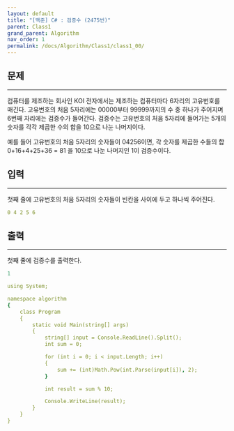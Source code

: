 ```yaml
---
layout: default
title: "[백준] C# : 검증수 (2475번)"
parent: Class1
grand_parent: Algorithm
nav_order: 1
permalink: /docs/Algorithm/Class1/class1_00/
---
```


## 문제
---
컴퓨터를 제조하는 회사인 KOI 전자에서는 제조하는 컴퓨터마다 6자리의 고유번호를 매긴다. 고유번호의 처음 5자리에는 00000부터 99999까지의 수 중 하나가 주어지며 6번째 자리에는 검증수가 들어간다. 검증수는 고유번호의 처음 5자리에 들어가는 5개의 숫자를 각각 제곱한 수의 합을 10으로 나눈 나머지이다.

예를 들어 고유번호의 처음 5자리의 숫자들이 04256이면, 각 숫자를 제곱한 수들의 합 0+16+4+25+36 = 81 을 10으로 나눈 나머지인 1이 검증수이다.

## 입력
---
첫째 줄에 고유번호의 처음 5자리의 숫자들이 빈칸을 사이에 두고 하나씩 주어진다.
```yaml
0 4 2 5 6
```
## 출력
---
첫째 줄에 검증수를 출력한다.
```yaml
1
```

```yaml
using System;

namespace algorithm
{
    class Program
    {
        static void Main(string[] args)
        {
            string[] input = Console.ReadLine().Split();
            int sum = 0;

            for (int i = 0; i < input.Length; i++)
            {
                sum += (int)Math.Pow(int.Parse(input[i]), 2);
            }

            int result = sum % 10;

            Console.WriteLine(result);
        }
    }
}

```
